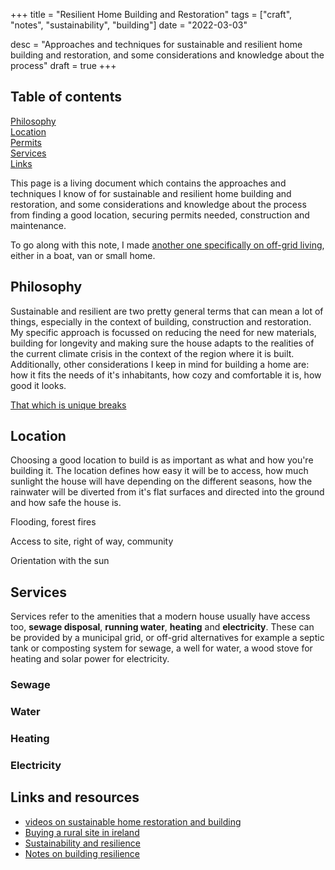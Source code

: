 +++
title = "Resilient Home Building and Restoration"
tags = ["craft", "notes", "sustainability", "building"]
date = "2022-03-03"

desc = "Approaches and techniques for sustainable and resilient home building and restoration, and some considerations and knowledge about the process"
draft = true
+++

## Table of contents

<div class="table-of-contents">

[Philosophy](#philosophy)  
[Location](#location)  
[Permits](#permits-and-regulations)  
[Services](#services)  
[Links](#links-and-resources)

</div>

This page is a living document which contains the approaches and techniques I know of for sustainable and resilient home building and restoration, and some considerations and knowledge about the process from finding a good location, securing permits needed, construction and maintenance.

To go along with this note, I made [another one specifically on off-grid living](/craft/off-grid-living/), either in a boat, van or small home.

## Philosophy

Sustainable and resilient are two pretty general terms that can mean a lot of things, especially in the context of building, construction and restoration. My specific approach is focussed on reducing the need for new materials, building for longevity and making sure the house adapts to the realities of the current climate crisis in the context of the region where it is built. Additionally, other considerations I keep in mind for building a home are: how it fits the needs of it's inhabitants, how cozy and comfortable it is, how good it looks.

[That which is unique breaks](https://simonsarris.substack.com/p/that-which-is-unique-breaks?s=r)

## Location

Choosing a good location to build is as important as what and how you're building it. The location defines how easy it will be to access, how much sunlight the house will have depending on the different seasons, how the rainwater will be diverted from it's flat surfaces and directed into the ground and how safe the house is.

Flooding, forest fires

Access to site, right of way, community

Orientation with the sun

## Services

Services refer to the amenities that a modern house usually have access too, **sewage disposal**, **running water**, **heating** and **electricity**. These can be provided by a municipal grid, or off-grid alternatives for example a septic tank or composting system for sewage, a well for water, a wood stove for heating and solar power for electricity.

### Sewage


### Water


### Heating


### Electricity


## Links and resources


- [videos on sustainable home restoration and building](https://faircompanies.com/)
- [Buying a rural site in ireland](https://www.youtube.com/watch?v=NpVDHoVAI4g)
- [Sustainability and resilience](https://www.deltechomes.com/resilient-homes-part-two-sustainability-is-resilient/)
- [Notes on building resilience](https://www.echotape.com/blog/why-building-resilience-is-the-future-of-sustainable-building/)
